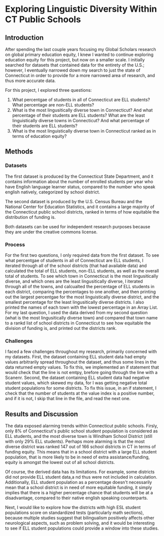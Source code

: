 # **Exploring Linguistic Diversity Within CT Public Schools**


## Introduction
After spending the last couple years focusing my Global Scholars research on global primary education equity, I knew I wanted to continue exploring education equity for this project, but now on a smaller scale. I initially searched for datasets that contained data for the entirety of the U.S.; however, I eventually narrowed down my search to just the state of Connecticut in order to provide for a more narrowed area of research, and thus more accurate data.

For this project, I explored three questions:

1. What percentgae of students in all of Connecticut are ELL students? What percentage are non-ELL students?
2. What is the most lingusitically diverse town in Connecticut? And what percentage of their students are ELL students? What are the least linguistically diverse towns in Connecticut? And what percentage of their students are ELL students?
3. What is the most linguistically diverse town in Connecticut ranked as in terms of education equity?


## Methods

### Datasets
The first dataset is produced by the Connecticut State Department, and it contains information about the number of enrolled students per year who have English language learner status, compared to the number who speak english natively, categorized by school district.

The second dataset is produced by the U.S. Census Bureau and the National Center for Education Statistics, and it contains a large majority of the Connecticut public school districts, ranked in terms of how equitable the distribution of funding is.

Both datasets can be used for independent research purposes because they are under the creative commons license.
 
### Process
For the first two questions, I only required data from the first dataset. To see what percentgae of students in all of Connecticut are ELL students, I iterated through all of the school districts (that had available data) and calculated the total of ELL students, non-ELL students, as well as the overall total of students.
To see which town in Connecticut is the most lingusitically diverse, and which ones are the least lingusitically diverse, I iterated through all of the towns, and calcualted the percentage of ELL students in each district, comparing the percentages to one another, and then printing out the largest percentgae for the most linguistically diverse district, and the smallest percentage for the least lingusitically diverse districts. I also printed the names of each town with the lowest percentage in an Array List.
For my last question, I used the data derived from my second question (what is the most lingusitically diverse town) and compared that town name to a rankd list of school districts in Connecticut to see how equitable the division of funding is, and printed out the districts rank.

### Challenges
I faced a few challenges throughout my research, primarily concerned with my datasets. First, the dataset containing ELL student data had empty values arbitrarily spread throughout the dataset, and thus some lines in the data returned empty values. To fix this, we implemented an if statement that would check that the line is not emtpy, brefore going through the line with a Scanenr.
Second, the dataset containing ELL student data had negative student values, which skewed my data, for I was getting negative total student populations for some districts. To fix this issue, in an if statement, I check that the number of students at the value index is a positive number, and if it is not, I skip that line in the file, and read the next one.


## Results and Discussion
The data exposed alarming trends within Connecticut public schools. Firsly, only 8% of Connecticut's public school student population is considered as ELL students, and the most diverse town is Windham School District (still with only 29% ELL students). Perhaps more alarming is that the most diverse district was ranked 147 out of 166 school districts in CT in terms of funding equity. This means that in a school district with a large ELL student population, that is more likely to be in need of extra assistance/funding, equity is amongst the lowest out of all school districts.

Of course, the derived data has its limitations. For example, some districts did not provide ELL student data,a nd thus were not included in calculation. Additionally, ELL student population as a percentage doesn't necessarily mean that a school district is in need of more equitable funding, it simply implies that there is a higher percentage chance that students will be at a disadvantage, compared to their native english speaking counterparts.

Next, I would like to explore how the districts with high ESL student populations score on standardized tests (particularly math sections), because multiple studies suggest that bilingualism positively affects other neurological aspects, such as problem solving, and it would be interesting to see if ELL student populations could provide a window into these studies.